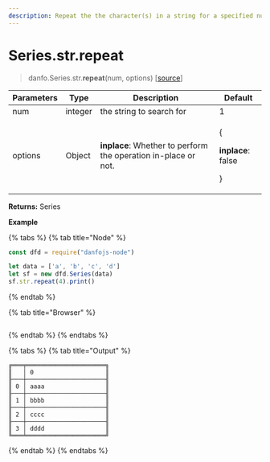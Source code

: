 ```yaml
---
description: Repeat the the character(s) in a string for a specified number of time
---
```


# Series.str.repeat

> danfo.Series.str.**repeat**(num, options)  \[[source](https://github.com/opensource9ja/danfojs/blob/master/danfojs/src/core/strings.js#L205)]

| Parameters | Type    | Description                                                     | Default                                                |
| ---------- | ------- | --------------------------------------------------------------- | ------------------------------------------------------ |
| num        | integer | the string to search for                                        | 1                                                      |
| options    | Object  | **inplace**: Whether to perform the operation in-place or not.  | <p>{</p><p><strong>inplace</strong>: false</p><p>}</p> |

**Returns:**  Series

**Example**

{% tabs %}
{% tab title="Node" %}
```javascript
const dfd = require("danfojs-node")

let data = ['a', 'b', 'c', 'd']
let sf = new dfd.Series(data)
sf.str.repeat(4).print()
```
{% endtab %}

{% tab title="Browser" %}
```
```
{% endtab %}
{% endtabs %}

{% tabs %}
{% tab title="Output" %}
```
╔═══╤══════════════════════╗
║   │ 0                    ║
╟───┼──────────────────────╢
║ 0 │ aaaa                 ║
╟───┼──────────────────────╢
║ 1 │ bbbb                 ║
╟───┼──────────────────────╢
║ 2 │ cccc                 ║
╟───┼──────────────────────╢
║ 3 │ dddd                 ║
╚═══╧══════════════════════╝
```
{% endtab %}
{% endtabs %}
